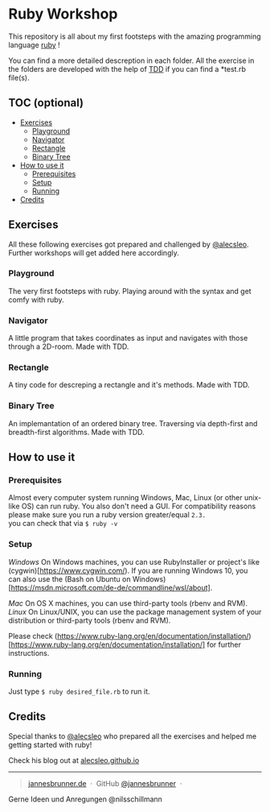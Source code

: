 # Ruby Workshop
This repository is all about my first footsteps with the amazing programming language 
[ruby](https://www.ruby-lang.org/en/) !

You can find a more detailed descreption in each folder.
All the exercise in the folders are developed with the help of 
[TDD]() if you can find a *test.rb file(s). 



## TOC (optional)
- [Exercises](#exercises)
    - [Playground](#playground)
    - [Navigator](#navigator)
    - [Rectangle](#rectangle)
    - [Binary Tree](#binary-tree)
- [How to use it](#how-to-use-it)
    - [Prerequisites](#prerequisites)
    - [Setup](#setup)
    - [Running](#running)
 - [Credits](#credits)

## Exercises
All these following exercises got prepared and
challenged by [@alecsleo](https://github.com/alecsleo). 
Further workshops will get added here accordingly. 

### Playground
The very first footsteps with ruby. Playing around with the syntax and 
get comfy with ruby. 

### Navigator
A little program that takes coordinates as input and navigates with those through a
2D-room. Made with TDD.

### Rectangle 
A tiny code for descreping a rectangle and it's methods. Made with TDD.

### Binary Tree
An implemantation of an ordered binary tree. Traversing via depth-first and 
breadth-first algorithms. Made with TDD.

## How to use it

### Prerequisites

Almost every computer system running Windows, Mac, Linux (or other unix-like OS) can run
ruby. You also don't need a GUI. For compatibility reasons please make sure you run a ruby version
greater/equal `2.3.`
<br>
you can check that via
`$ ruby -v`

### Setup
*Windows* 
On Windows machines, you can use RubyInstaller or project's like (cygwin)[https://www.cygwin.com/).
If you are running Windows 10, you can also use the (Bash on Ubuntu on Windows)[https://msdn.microsoft.com/de-de/commandline/wsl/about].


*Mac*
On OS X machines, you can use third-party tools (rbenv and RVM).
*Linux*
On Linux/UNIX, you can use the package management system of your distribution or third-party tools (rbenv and RVM).

Please check (https://www.ruby-lang.org/en/documentation/installation/)[https://www.ruby-lang.org/en/documentation/installation/]
for further instructions.

### Running
Just type
`$ ruby desired_file.rb` 
to run it. 


## Credits
Special thanks to [@alecsleo](https://github.com/alecsleo) who prepared all
the exercises and helped me getting started with ruby!

Check his blog out at [alecsleo.github.io](http://alcesleo.github.io/)


---
> [jannesbrunner.de](https://www.jannesbrunner.de) &nbsp;&middot;&nbsp;
> GitHub [@jannesbrunner](https://github.com/jannesbrunner) &nbsp;&middot;&nbsp;


Gerne Ideen und Anregungen @nilsschillmann 
